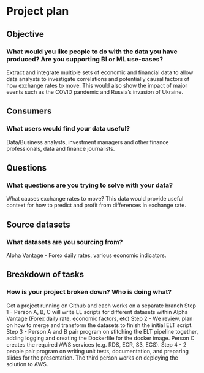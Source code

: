 # Project plan
## Objective
### What would you like people to do with the data you have produced? Are you supporting BI or ML use-cases?
Extract and integrate multiple sets of economic and financial data to allow data analysts to investigate correlations and potentially causal factors of how exchange rates to move. This would also show the impact of major events such as the COVID pandemic and Russia’s invasion of Ukraine.
## Consumers
### What users would find your data useful?
Data/Business analysts, investment managers and other finance professionals, data and finance journalists.
## Questions
### What questions are you trying to solve with your data?
What causes exchange rates to move? This data would provide useful context for how to predict and profit from differences in exchange rate.
## Source datasets
### What datasets are you sourcing from?
Alpha Vantage - Forex daily rates, various economic indicators.
## Breakdown of tasks
### How is your project broken down? Who is doing what?
Get a project running on Github and each works on a separate branch
Step 1 - Person A, B, C will write EL scripts for different datasets within Alpha Vantage (Forex daily rate, economic factors, etc)
Step 2 - We review, plan on how to merge and transform the datasets to finish the initial ELT script.
Step 3 - Person A and B pair program on stitching the ELT pipeline together, adding logging and creating the Dockerfile for the docker image. Person C creates the required AWS services (e.g. RDS, ECR, S3, ECS).
Step 4 - 2 people pair program on writing unit tests, documentation, and preparing slides for the presentation. The third person works on deploying the solution to AWS.
